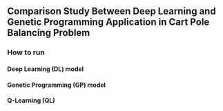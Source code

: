 ## Comparison Study Between Deep Learning and Genetic Programming Application in Cart Pole Balancing Problem

### How to run
#### Deep Learning (DL) model

#### Genetic Programming (GP) model

#### Q-Learning (QL)
